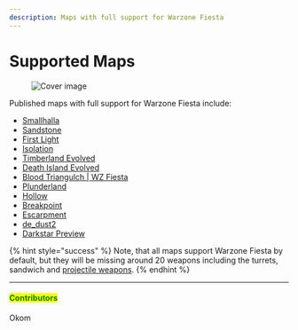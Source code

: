 ```yaml
---
description: Maps with full support for Warzone Fiesta
---
```


# Supported Maps

<figure><img src="../../../../../.gitbook/assets/cover-map-support.jpg" alt="Cover image"><figcaption></figcaption></figure>

Published maps with full support for Warzone Fiesta include:

* [Smallhalla](https://www.halowaypoint.com/halo-infinite/ugc/maps/46a9df21-1b5e-447e-82be-b12c119781ac)
* [Sandstone](https://www.halowaypoint.com/halo-infinite/ugc/maps/e9eb4e76-27f5-4a2a-ad88-0b21b012d2d6)
* [First Light](https://www.halowaypoint.com/halo-infinite/ugc/maps/bbc5be42-d7c9-49c1-9c6b-bf014424ae11)
* [Isolation](https://www.halowaypoint.com/halo-infinite/ugc/maps/a4fd132c-26a6-4f51-83d9-54471ff60a98)
* [Timberland Evolved](https://www.halowaypoint.com/halo-infinite/ugc/maps/3f788be8-f692-408d-a91e-33b684335162)
* [Death Island Evolved](https://www.halowaypoint.com/halo-infinite/ugc/maps/f6964687-52ea-4269-b34e-445c2446b3e2)
* [Blood Triangulch | WZ Fiesta](https://www.halowaypoint.com/halo-infinite/ugc/maps/c090a9ae-5c2d-45f5-b4a3-74c124aa816c)
* [Plunderland](https://www.halowaypoint.com/halo-infinite/ugc/maps/e084c228-acbf-4c12-a5c9-173cd75d025a)
* [Hollow](https://www.halowaypoint.com/halo-infinite/ugc/maps/ebe54426-33cf-42ec-8275-c580772d933d)
* [Breakpoint](https://www.halowaypoint.com/halo-infinite/ugc/maps/9c5c468c-b108-476b-b71a-c7c6a589e53f)
* [Escarpment](https://www.halowaypoint.com/halo-infinite/ugc/maps/ec0ef411-02f6-4950-9505-9a24553f8c15)
* [de\_dust2](https://www.halowaypoint.com/halo-infinite/ugc/maps/f907c60f-1e69-4745-a3b7-2c5267eaf328)
* [Darkstar Preview](https://www.halowaypoint.com/halo-infinite/ugc/maps/3bab2f42-089c-4a03-a1fa-78942cc55471)

{% hint style="success" %}
Note, that all maps support Warzone Fiesta by default, but they will be missing around 20 weapons including the turrets, sandwich and [projectile weapons](https://okom.one/blog/warzone-fiesta-released#projectile-weapons).
{% endhint %}

***

#### <mark style="color:green;">Contributors</mark>

Okom
